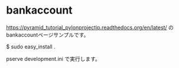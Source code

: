 bankaccount
============================

https://pyramid_tutorial_pylonprojectjp.readthedocs.org/en/latest/
のbankaccountページサンプルです。

$ sudo easy_install .

pserve development.ini
で実行します。
